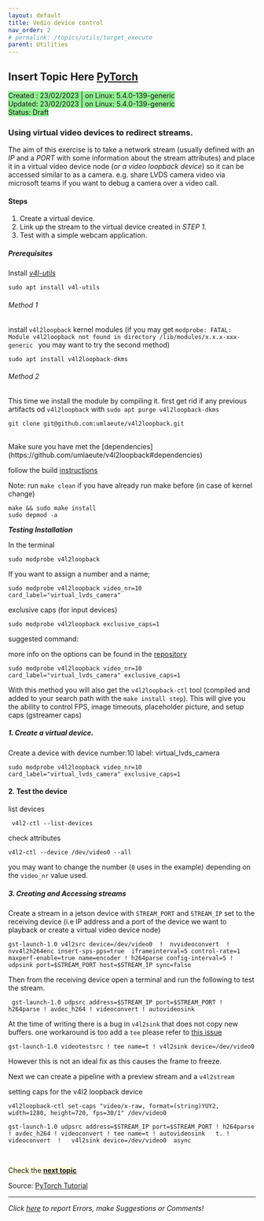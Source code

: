```yaml
---
layout: default
title: Vedio device control 
nav_order: 2 
# permalink: /topics/utils/target_execute
parent: Utilities
---
```


## Insert Topic Here [PyTorch][PYTORCH]
<span style="background-color:LightGreen">
Created : 23/02/2023 | on Linux: 5.4.0-139-generic <br />
Updated: 23/02/2023 | on Linux: 5.4.0-139-generic <br />
Status: Draft
</span>


### Using virtual video devices to redirect streams.

The aim of this exercise is to take a network stream (usually defined with an *IP* and a *PORT* with some information about the stream attributes) and place it in a virtual video device node (*or a video loopback device*) so it can be accessed similar to as a camera. e.g. share LVDS camera video via microsoft teams if you want to debug a camera over a video call.


#### Steps 

1. Create a virtual device. 
2. Link up the stream to the virtual device created in *STEP 1*.
3. Test with a simple webcam application.

##### Prerequisites 

Install *[v4l-utils](https://manpages.ubuntu.com/manpages/xenial/man1/v4l2-ctl.1.html)*
```
sudo apt install v4l-utils
```

###### Method 1

install `v4l2loopback` kernel modules (if you may get `modprobe: FATAL: Module v4l2loopback not found in directory /lib/modules/x.x.x-xxx-generic
` you may want to try the second method)

```
sudo apt install v4l2loopback-dkms
```
###### Method 2 

This time we install the module by compiling it. 
first get rid if any previous artifacts od `v4l2loopback` with `sudo apt purge v4l2loopback-dkms`

```
git clone git@github.com:umlaeute/v4l2loopback.git
```


<br/>
Make sure you have met the [dependencies](https://github.com/umlaeute/v4l2loopback#dependencies)
<br/>

follow the build [instructions](https://github.com/umlaeute/v4l2loopback#dependencies)

Note: run `make clean` if you have already run make before (in case of kernel change)

```
make && sudo make install
sudo depmod -a
```

***Testing Installation***

In the terminal  

```
sudo modprobe v4l2loopback
```

If you want to assign a number and a  name;

```
sudo modprobe v4l2loopback video_nr=10 card_label="virtual_lvds_camera"
```


exclusive caps (for input devices)
```
sudo modprobe v4l2loopback exclusive_caps=1
```

suggested command:

more info on the options can be found in the [repository](https://github.com/umlaeute/v4l2loopback) 

```
sudo modprobe v4l2loopback video_nr=10 card_label="virtual_lvds_camera" exclusive_caps=1
```

With this method you will also get the `v4l2loopback-ctl` tool (compiled and added to your search path with the `make install step`). This will give you the ability to control FPS, image timeouts, placeholder picture, and setup caps (gstreamer caps)



##### 1. Create a virtual device. 

Create a device with 
device number:10
label: virtual_lvds_camera

```
sudo modprobe v4l2loopback video_nr=10 card_label="virtual_lvds_camera" exclusive_caps=1

```

#### 2. Test the device 

list devices 
```
 v4l2-ctl --list-devices
```

check attributes
```
v4l2-ctl --device /dev/video0 --all
```
you may want to change the number (`0` uses in the example) depending on the `video_nr` value used.


##### 3. Creating and Accessing streams 

Create a stream in a jetson device with `STREAM_PORT` and `STREAM_IP` set to the receiving device (i.e IP address and a port of the device we want to playback or create a virtual video device node)

```
gst-launch-1.0 v4l2src device=/dev/video0  !  nvvideoconvert  ! nvv4l2h264enc insert-sps-pps=true  iframeinterval=5 control-rate=1 maxperf-enable=true name=encoder ! h264parse config-interval=5 ! udpsink port=$STREAM_PORT host=$STREAM_IP sync=false

```

Then from the receiving device open a terminal and run the following to test the stream.

```
 gst-launch-1.0 udpsrc address=$STREAM_IP port=$STREAM_PORT ! h264parse ! avdec_h264 ! videoconvert ! autovideosink
```

At the time of writing there is a bug in `v4l2sink` that does not copy new buffers. one workaround is too add a `tee`
please refer to [this issue](https://github.com/umlaeute/v4l2loopback/issues/519) 

```
gst-launch-1.0 videotestsrc ! tee name=t ! v4l2sink device=/dev/video0 

```

However this is not an ideal fix as this causes the frame to freeze.

Next we can create a pipeline with a preview stream and a `v4l2stream` 


setting caps for the v4l2 loopback device

```
v4l2loopback-ctl set-caps "video/x-raw, format=(string)YUY2, width=1280, height=720, fps=30/1" /dev/video0
```


```
gst-launch-1.0 udpsrc address=$STREAM_IP port=$STREAM_PORT ! h264parse ! avdec_h264 ! videoconvert ! tee name=t ! autovideosink   t. ! videoconvert  !   v4l2sink device=/dev/video0  async
```





<br />

<span style="background-color:LightYellow"> Check the [**next topic**](../pytorch_walkthrough#Starting-Development-with-PyTorch)  </span>

Source: [PyTorch Tutorial][PyTorch-Tutorial]

---
*Click [here][ERRORS-SUGGESTIONS] to report Errors, make Suggestions or Comments!*

[JETSON-URL]: https://developer.nvidia.com/embedded/jetson-agx-xavier-developer-kit
[PYTORCH]: https://pytorch.org
[NVIDIA-PYTORCH-GUIDE]: https://forums.developer.nvidia.com/t/pytorch-for-jetson-version-1-9-0-now-available/72048
[PyTorch-Tutorial]: https://pytorch.org/tutorials/beginner/basics/quickstart_tutorial.html
[FashonMnist-dataset]: https://github.com/zalandoresearch/fashion-mnist
[ERRORS-SUGGESTIONS]: https://github.com/ganindu7/deepnotes/issues

<!-- Latex in markdown -->
<script src="https://cdn.mathjax.org/mathjax/latest/MathJax.js?config=TeX-AMS-MML_HTMLorMML" type="text/javascript"></script>
<!-- $$ \nabla_\boldsymbol{x} J(\boldsymbol{x}) $$ -->